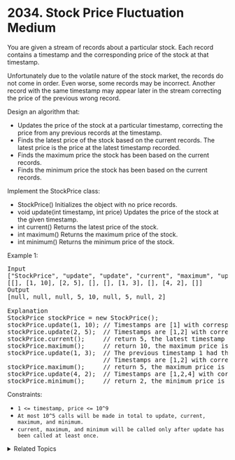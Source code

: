 # 2034. Stock Price Fluctuation<br> Medium

You are given a stream of records about a particular stock. Each record contains a timestamp and the corresponding price of the stock at that timestamp.

Unfortunately due to the volatile nature of the stock market, the records do not come in order. Even worse, some records may be incorrect. Another record with the same timestamp may appear later in the stream correcting the price of the previous wrong record.

Design an algorithm that:

- Updates the price of the stock at a particular timestamp, correcting the price from any previous records at the timestamp.
- Finds the latest price of the stock based on the current records. The latest price is the price at the latest timestamp recorded.
- Finds the maximum price the stock has been based on the current records.
- Finds the minimum price the stock has been based on the current records.

Implement the StockPrice class:

- StockPrice() Initializes the object with no price records.
- void update(int timestamp, int price) Updates the price of the stock at the given timestamp.
- int current() Returns the latest price of the stock.
- int maximum() Returns the maximum price of the stock.
- int minimum() Returns the minimum price of the stock.

Example 1:

<pre>
Input
["StockPrice", "update", "update", "current", "maximum", "update", "maximum", "update", "minimum"]
[[], [1, 10], [2, 5], [], [], [1, 3], [], [4, 2], []]
Output
[null, null, null, 5, 10, null, 5, null, 2]

Explanation
StockPrice stockPrice = new StockPrice();
stockPrice.update(1, 10); // Timestamps are [1] with corresponding prices [10].
stockPrice.update(2, 5);  // Timestamps are [1,2] with corresponding prices [10,5].
stockPrice.current();     // return 5, the latest timestamp is 2 with the price being 5.
stockPrice.maximum();     // return 10, the maximum price is 10 at timestamp 1.
stockPrice.update(1, 3);  // The previous timestamp 1 had the wrong price, so it is updated to 3.
                          // Timestamps are [1,2] with corresponding prices [3,5].
stockPrice.maximum();     // return 5, the maximum price is 5 after the correction.
stockPrice.update(4, 2);  // Timestamps are [1,2,4] with corresponding prices [3,5,2].
stockPrice.minimum();     // return 2, the minimum price is 2 at timestamp 4.
</pre>

Constraints:

- `1 <= timestamp, price <= 10^9`
- `At most 10^5 calls will be made in total to update, current, maximum, and minimum.`
- `current, maximum, and minimum will be called only after update has been called at least once.`


<details>

<summary> Related Topics </summary>

-   `Design`
-   `Priority Queue`

</details>
